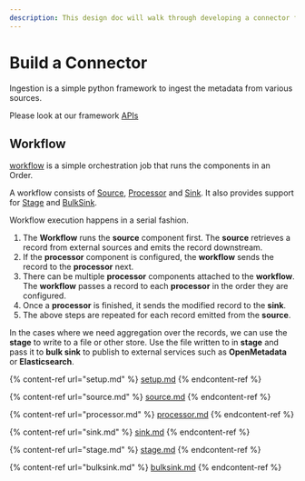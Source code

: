 ```yaml
---
description: This design doc will walk through developing a connector for OpenMetadata
---
```


# Build a Connector

Ingestion is a simple python framework to ingest the metadata from various sources.

Please look at our framework [APIs](https://github.com/open-metadata/OpenMetadata/tree/main/ingestion/src/metadata/ingestion/api)

## Workflow

[workflow](https://github.com/open-metadata/OpenMetadata/blob/main/ingestion/src/metadata/ingestion/api/workflow.py) is a simple orchestration job that runs the components in an Order.

A workflow consists of [Source](source.md), [Processor](processor.md) and [Sink](sink.md). It also provides support for [Stage](stage.md) and [BulkSink](bulksink.md).

Workflow execution happens in a serial fashion.

1. The **Workflow** runs the **source** component first. The **source** retrieves a record from external sources and emits the record downstream.
2. If the **processor** component is configured, the **workflow** sends the record to the **processor** next.
3. There can be multiple **processor** components attached to the **workflow**. The **workflow** passes a record to each **processor** in the order they are configured.
4. Once a **processor** is finished, it sends the modified record to the **sink**.
5. The above steps are repeated for each record emitted from the **source**.

In the cases where we need aggregation over the records, we can use the **stage** to write to a file or other store. Use the file written to in **stage** and pass it to **bulk sink** to publish to external services such as **OpenMetadata** or **Elasticsearch**.

{% content-ref url="setup.md" %}
[setup.md](setup.md)
{% endcontent-ref %}

{% content-ref url="source.md" %}
[source.md](source.md)
{% endcontent-ref %}

{% content-ref url="processor.md" %}
[processor.md](processor.md)
{% endcontent-ref %}

{% content-ref url="sink.md" %}
[sink.md](sink.md)
{% endcontent-ref %}

{% content-ref url="stage.md" %}
[stage.md](stage.md)
{% endcontent-ref %}

{% content-ref url="bulksink.md" %}
[bulksink.md](bulksink.md)
{% endcontent-ref %}
